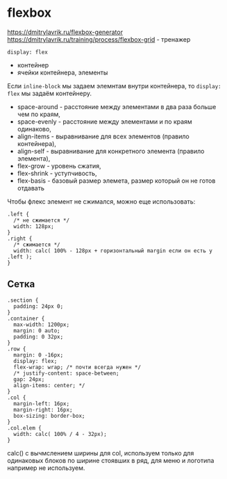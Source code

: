 # flexbox
https://dmitrylavrik.ru/flexbox-generator  
https://dmitrylavrik.ru/training/process/flexbox-grid - тренажер

`display: flex`
- контейнер
- ячейки контейнера, элементы

Если `inline-block` мы задаем элемнтам внутри контейнера, то `display: flex` мы задаём контейнеру.

- space-around - расстояние между элементами в два раза больше чем по краям,
- space-evenly - расстояние между элементами и по краям одинаково,
- align-items - выравнивание для всех элементов (правило контейнера),
- align-self - выравнивание для конкретного элемента (правило элемента),
- flex-grow - уровень сжатия,
- flex-shrink - уступчивость,
- flex-basis - базовый размер элемета, размер который он не готов отдавать

Чтобы флекс элемент не сжимался, можно еще использовать:

    .left {
      /* не сжимается */
      width: 128px;
    }
    .right {
      /* сжимается */
      width: calc( 100% - 128px + горизонтальный margin если он есть у .left );
    }

## Сетка

    .section {
      padding: 24px 0;
    }
    .container {
      max-width: 1200px;
      margin: 0 auto;
      padding: 0 32px;
    }
    .row {
      margin: 0 -16px;
      display: flex;
      flex-wrap: wrap; /* почти всегда нужен */
      /* justify-content: space-between;
      gap: 24px;
      align-items: center; */
    }
    .col {
      margin-left: 16px;
      margin-right: 16px;
      box-sizing: border-box;
    }
    .col.elem {
      width: calc( 100% / 4 - 32px);
    }

calc() с вычмслением ширины для col, используем только для одинаковых блоков по ширине стоявших в ряд, для меню и логотипа например не используем.
